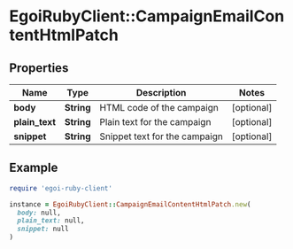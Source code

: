 # EgoiRubyClient::CampaignEmailContentHtmlPatch

## Properties

| Name | Type | Description | Notes |
| ---- | ---- | ----------- | ----- |
| **body** | **String** | HTML code of the campaign | [optional] |
| **plain_text** | **String** | Plain text for the campaign | [optional] |
| **snippet** | **String** | Snippet text for the campaign | [optional] |

## Example

```ruby
require 'egoi-ruby-client'

instance = EgoiRubyClient::CampaignEmailContentHtmlPatch.new(
  body: null,
  plain_text: null,
  snippet: null
)
```

